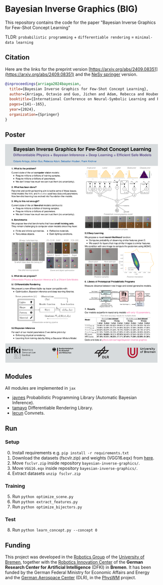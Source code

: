 # Bayesian Inverse Graphics (BIG)
This repository contains the code for the paper "Bayesian Inverse Graphics for Few-Shot Concept Learning"

TLDR: `probabilistic programming` + `differentiable rendering` = `minimal-data learning`

## Citation
Here are the links for the preprint version [https://arxiv.org/abs/2409.08351](https://arxiv.org/abs/2409.08351) and the [NeSy springer](https://link.springer.com/chapter/10.1007/978-3-031-71167-1_8) version.

```BibTeX
@inproceedings{arriaga2024bayesian,
  title={Bayesian Inverse Graphics for Few-Shot Concept Learning},
  author={Arriaga, Octavio and Guo, Jichen and Adam, Rebecca and Houben, Sebastian and Kirchner, Frank},
  booktitle={International Conference on Neural-Symbolic Learning and Reasoning},
  pages={141--165},
  year={2024},
  organization={Springer}
}
```

## Poster

<img src="https://raw.githubusercontent.com/oarriaga/bayesian-inverse-graphics/refs/heads/main/images/poster.png" width="1080">

## Modules 
All modules are implemented in ```jax```

* [jaynes](https://github.com/oarriaga/bayesian-inverse-graphics/tree/main/jaynes) Probabilistic Programming Library (Automatic Bayesian Inference).
* [tamayo](https://github.com/oarriaga/bayesian-inverse-graphics/tree/main/tamayo) Differentiable Rendering Library.
* [lecun](https://github.com/oarriaga/bayesian-inverse-graphics/tree/main/lecun) Convnets.

## Run

### Setup
0. Install requirements e.g. `pip install -r requirements.txt` 
1. Download the datasets (fscvlr.zip) and weights (VGG16.eqx) from [here](https://github.com/oarriaga/bayesian-inverse-graphics/releases/tag/v0.0.1).
2. Move `fsclvr.zip` inside repository `bayesian-inverse-graphics/`.  
3. Move `VGG16.eqx`  inside repository `bayesian-inverse-graphics/`.  
4. Extract datasets `unzip fsclvr.zip`

### Training
5. Run `python optimize_scene.py`
5. Run `python extract_features.py`
7. Run `python optimize_bijectors.py`

### Test
8. Run `python learn_concept.py --concept 0`



## Funding
This project was developed in the [Robotics Group](https://robotik.dfki-bremen.de/de/ueber-uns/universitaet-bremen-arbeitsgruppe-robotik.html) of the [University of Bremen](https://www.uni-bremen.de/), together with the [Robotics Innovation Center](https://robotik.dfki-bremen.de/en/startpage.html) of the **German Research Center for Artificial Intelligence** (DFKI) in **Bremen**.
It has been funded by the German Federal Ministry for Economic Affairs and Energy and the [German Aerospace Center](https://www.dlr.de/DE/Home/home_node.html) (DLR), in the [PhysWM](https://robotik.dfki-bremen.de/en/research/projects/physwm) project.
